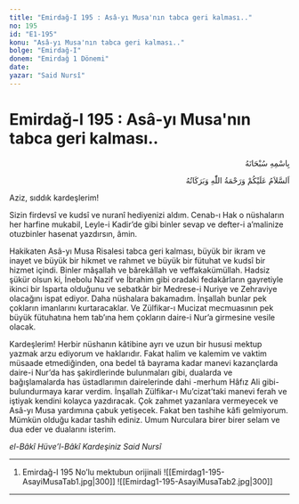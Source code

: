 ```yaml
---
title: "Emirdağ-I 195 : Asâ-yı Musa'nın tabca geri kalması.."
no: 195
id: "E1-195"
konu: "Asâ-yı Musa'nın tabca geri kalması.."
bolge: "Emirdağ-I"
donem: "Emirdağ 1 Dönemi"
date: 
yazar: "Said Nursî"
---
```


# Emirdağ-I 195 : Asâ-yı Musa'nın tabca geri kalması..

<p class="arabic" dir="rtl" title="Meal: “Her türlü noksan sıfatlardan yüce olan Allah’ın adıyla.”">بِاسْمِهِ سُبْحَانَهُ</p>

<p class="arabic" dir="rtl" title="Meal: “Allah’ın selâmı, rahmeti ve bereketleri, üzerinize olsun.”">اَلسَّلاَمُ عَلَيْكُمْ وَرَحْمَةُ اللّٰهِ وَبَرَكَاتُهُ</p>

Aziz, sıddık kardeşlerim!

Sizin firdevsî ve kudsî ve nuranî hediyenizi aldım. Cenab-ı Hak o nüshaların her harfine mukabil, Leyle-i Kadir’de gibi binler sevap ve defter-i a’malinize otuzbinler hasenat yazdırsın, âmin.

Hakikaten Asâ-yı Musa Risalesi tabca geri kalması, büyük bir ikram ve inayet ve büyük bir hikmet ve rahmet ve büyük bir fütuhat ve kudsî bir hizmet içindi. Binler mâşallah ve bârekâllah ve veffakakümüllah. Hadsiz şükür olsun ki, İnebolu Nazif ve İbrahim gibi oradaki fedakârların gayretiyle ikinci bir Isparta olduğunu ve sebatkâr bir Medrese-i Nuriye ve Zehraviye olacağını ispat ediyor. Daha nüshalara bakamadım. İnşallah bunlar pek çokların imanlarını kurtaracaklar. Ve Zülfikar-ı Mucizat mecmuasının pek büyük fütuhatına hem tab’ına hem çokların daire-i Nur’a girmesine vesile olacak.

Kardeşlerim! Herbir nüshanın kâtibine ayrı ve uzun bir hususi mektup yazmak arzu ediyorum ve haklarıdır. Fakat halim ve kalemim ve vaktim müsaade etmediğinden, ona bedel tâ bayrama kadar manevi kazançlarda daire-i Nur’da has şakirdlerinde bulunmaları gibi, dualarda ve bağışlamalarda has üstadlarımın dairelerinde dahi -merhum Hâfız Ali gibi- bulundurmaya karar verdim. İnşallah Zülfikar-ı Mu’cizat’taki manevi ferah ve iştiyak kendini kolayca yazdıracak. Çok zahmet yazanlara vermeyecek ve Asâ-yı Musa yardımına çabuk yetişecek. Fakat ben tashihe kâfi gelmiyorum. Mümkün olduğu kadar tashih ediniz. Umum Nurculara birer birer selam ve dua eder ve dualarını isterim.

*el-Bâkî Hüve’l-Bâkî*
*Kardeşiniz*
*Said Nursî*

***

1. Emirdağ-I 195 No’lu mektubun orijinali
![[Emirdag1-195-AsayiMusaTab1.jpg|300]]
![[Emirdag1-195-AsayiMusaTab2.jpg|300]]


***
[^1]: Nazif’in bisküvit teberrükünü dün aldım. Âdetime muhalif olarak yüz defa o teberrük kadar sürur verdi. Hem bu bir fâl-i hayırdır diye İnebolu’dan bir müjde bekledim. Birden bugün kıymettar ve sebatkâr ve Hüsrev ve Nazif ruhunda ve mahiyetlerinde büyük ruhlu Küçük İbrahim, İnebolu’nun bir kahramanı, bu Cennet hediyesini getirdi. O sevincin sırrı zahir oldu.
